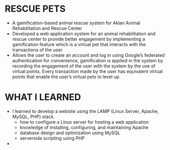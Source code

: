 # RESCUE PETS
- A gamification-based animal rescue system for Aklan Animal Rehabilitation and Rescue Center
- Developed a web application system for an animal rehabilitation and rescue center to provide better engagement by implementing a gamification feature which is a virtual pet that interacts with the transactions of the user.
- Allows the user to create an account and log in using Google’s federated authentication for convenience, gamification is applied in the system by recording the engagement of the user with the system by the use of virtual points. Every transaction made by the user has equivalent virtual points that enable the user’s virtual pets to level up.

#  WHAT I LEARNED
- I learned to develop a website using the LAMP (Linux Server, Apache, MySQL, PHP) stack.
  -  how to configure a Linux server for hosting a web application
  -  knowledge of installing, configuring, and maintaining Apache
  -  database design and optimization using MySQL
  -  serverside scripting using PHP
- 
